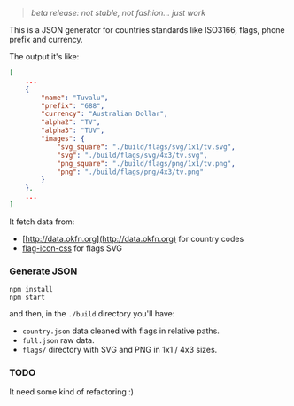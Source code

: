 
> *beta release: not stable, not fashion... just work*

This is a JSON generator for countries standards like ISO3166, flags, phone prefix and currency.

The output it's like:

```json
[
    ...
    {
        "name": "Tuvalu",
        "prefix": "688",
        "currency": "Australian Dollar",
        "alpha2": "TV",
        "alpha3": "TUV",
        "images": {
            "svg_square": "./build/flags/svg/1x1/tv.svg",
            "svg": "./build/flags/svg/4x3/tv.svg",
            "png_square": "./build/flags/png/1x1/tv.png",
            "png": "./build/flags/png/4x3/tv.png"
        }
    },
    ...
]
```

It fetch data from:

- [http://data.okfn.org](http://data.okfn.org) for country codes
- [flag-icon-css](https://github.com/lipis/flag-icon-css) for flags SVG

### Generate JSON

```Shell
npm install
npm start
```

and then, in the `./build` directory you'll have:
- `country.json` data cleaned with flags in relative paths.
- `full.json` raw data.
- `flags/` directory with SVG and PNG in 1x1 / 4x3 sizes.


### TODO

It need some kind of refactoring :)
